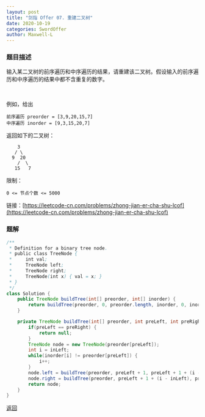 ```yaml
---
layout: post
title: "剑指 Offer 07. 重建二叉树"
date: 2020-10-19
categories: SwordOffer
author: Maxwell-L
---
```


### **题目描述**
输入某二叉树的前序遍历和中序遍历的结果，请重建该二叉树。假设输入的前序遍历和中序遍历的结果中都不含重复的数字。

 

例如，给出
```
前序遍历 preorder = [3,9,20,15,7]
中序遍历 inorder = [9,3,15,20,7]
```
返回如下的二叉树：
```
    3
   / \
  9  20
    /  \
   15   7
```

限制：

`0 <= 节点个数 <= 5000`


链接：[https://leetcode-cn.com/problems/zhong-jian-er-cha-shu-lcof](https://leetcode-cn.com/problems/zhong-jian-er-cha-shu-lcof)

### **题解**
``` java
/**
 * Definition for a binary tree node.
 * public class TreeNode {
 *     int val;
 *     TreeNode left;
 *     TreeNode right;
 *     TreeNode(int x) { val = x; }
 * }
 */
class Solution {
    public TreeNode buildTree(int[] preorder, int[] inorder) {
        return buildTree(preorder, 0, preorder.length, inorder, 0, inorder.length);
    }

    private TreeNode buildTree(int[] preorder, int preLeft, int preRight, int[] inorder, int inLeft, int inRight) {
        if(preLeft == preRight) {
            return null;
        }
        TreeNode node = new TreeNode(preorder[preLeft]);
        int i = inLeft;
        while(inorder[i] != preorder[preLeft]) {
            i++;
        }
        node.left = buildTree(preorder, preLeft + 1, preLeft + 1 + (i - inLeft), inorder, inLeft, i);
        node.right = buildTree(preorder, preLeft + 1 + (i - inLeft), preRight, inorder, i + 1, inRight);
        return node;
    }
}
```

[返回](https://maxwell-blog.cn/leetcode/2020/10/08/leetcode)
